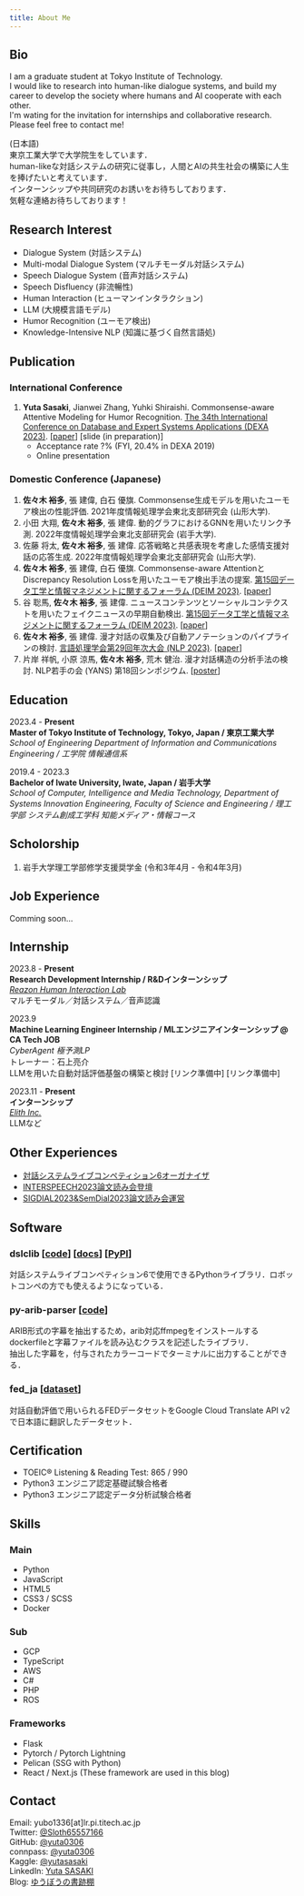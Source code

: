 ```yaml
---
title: About Me
---
```


## Bio

I am a graduate student at Tokyo Institute of Technology.  
I would like to research into human-like dialogue systems, and build my career to develop the society where humans and AI cooperate with each other.  
I'm wating for the invitation for internships and collaborative research.  
Please feel free to contact me!


(日本語)  
東京工業大学で大学院生をしています．  
human-likeな対話システムの研究に従事し，人間とAIの共生社会の構築に人生を捧げたいと考えています．  
インターンシップや共同研究のお誘いをお待ちしております．  
気軽な連絡お待ちしております！

## Research Interest

- Dialogue System (対話システム)
- Multi-modal Dialogue System (マルチモーダル対話システム)
- Speech Dialogue System (音声対話システム)
- Speech Disfluency (非流暢性)
- Human Interaction (ヒューマンインタラクション)
- LLM (大規模言語モデル)
- Humor Recognition (ユーモア検出)
- Knowledge-Intensive NLP (知識に基づく自然言語処)

## Publication

### International Conference

1. **Yuta Sasaki**, Jianwei Zhang, Yuhki Shiraishi. Commonsense-aware Attentive Modeling for Humor Recognition. [The 34th International Conference on Database and Expert Systems Applications (DEXA 2023)](https://www.dexa.org/dexa2023). [[paper](https://link.springer.com/chapter/10.1007/978-3-031-39847-6_3)] [slide (in preparation)]
   - Acceptance rate ?% (FYI, 20.4% in DEXA 2019)
   - Online presentation

### Domestic Conference (Japanese)

1. **佐々木 裕多**, 張 建偉, 白石 優旗. Commonsense生成モデルを用いたユーモア検出の性能評価. 2021年度情報処理学会東北支部研究会 (山形大学).
2. 小田 大翔, **佐々木 裕多**, 張 建偉. 動的グラフにおけるGNNを用いたリンク予測. 2022年度情報処理学会東北支部研究会 (岩手大学).
3. 佐藤 将太, **佐々木 裕多**, 張 建偉. 応答戦略と共感表現を考慮した感情支援対話の応答生成. 2022年度情報処理学会東北支部研究会 (山形大学).
4. **佐々木 裕多**, 張 建偉, 白石 優旗. Commonsense-aware AttentionとDiscrepancy Resolution Lossを用いたユーモア検出手法の提案. [第15回データ工学と情報マネジメントに関するフォーラム (DEIM 2023)](https://event.dbsj.org/deim2023/). [[paper](https://proceedings-of-deim.github.io/DEIM2023/1b-3-2.pdf)]
5. 谷 聡馬, **佐々木 裕多**, 張 建偉. ニュースコンテンツとソーシャルコンテクストを用いたフェイクニュースの早期自動検出. [第15回データ工学と情報マネジメントに関するフォーラム (DEIM 2023)](https://event.dbsj.org/deim2023/). [[paper](https://proceedings-of-deim.github.io/DEIM2023/1a-8-2.pdf)]
6. **佐々木 裕多**, 張 建偉. 漫才対話の収集及び自動アノテーションのパイプラインの検討. [言語処理学会第29回年次大会 (NLP 2023)](https://www.anlp.jp/proceedings/annual_meeting/2023/). [[paper](https://www.anlp.jp/proceedings/annual_meeting/2023/pdf_dir/Q4-14.pdf)]
7. 片岸 祥帆, 小原 涼馬, **佐々木 裕多**, 荒木 健治. 漫才対話構造の分析手法の検討. NLP若手の会 (YANS) 第18回シンポジウム. [[poster](https://drive.google.com/file/d/1YNA8Wh2uIF4WnTgXJsglse9THV90aBZq/view?usp=sharing)]

## Education

2023.4 - **Present**  
**Master of Tokyo Institute of Technology, Tokyo, Japan / 東京工業大学**  
*School of Engineering Department of Information and Communications Engineering / 工学院 情報通信系*

2019.4 - 2023.3  
**Bachelor of Iwate University, Iwate, Japan / 岩手大学**  
*School of Computer, Intelligence and Media Technology, Department of Systems Innovation Engineering, Faculty of Science and Engineering / 理工学部 システム創成工学科 知能メディア・情報コース*

## Scholorship

1. 岩手大学理工学部修学支援奨学金 (令和3年4月 - 令和4年3月)

## Job Experience

Comming soon...

## Internship

2023.8 - **Present**  
**Research Development Internship / R&Dインターンシップ**  
[*Reazon Human Interaction Lab*](https://research.reazon.jp/)  
マルチモーダル／対話システム／音声認識  

2023.9  
**Machine Learning Engineer Internship / MLエンジニアインターンシップ @ CA Tech JOB**  
*CyberAgent 極予測LP*  
トレーナー：石上亮介  
LLMを用いた自動対話評価基盤の構築と検討 [リンク準備中] [リンク準備中]

2023.11 - **Present**  
**インターンシップ**  
[*Elith Inc.*](https://elith.co.jp/)  
LLMなど

## Other Experiences

- [対話システムライブコンペティション6オーガナイザ](https://sites.google.com/view/dslc6)
- [INTERSPEECH2023論文読み会登壇](https://icasspeech.connpass.com/event/292978/)
- [SIGDIAL2023&SemDial2023論文読み会運営](https://dialog-paper.connpass.com/event/297411/)

## Software

### **dslclib** [[code](https://github.com/yuta0306/dslclib)] [[docs](https://yuta0306.github.io/dslclib/)] [[PyPI](https://pypi.org/project/dslclib/)]
対話システムライブコンペティション6で使用できるPythonライブラリ．ロボットコンペの方でも使えるようになっている．

### **py-arib-parser** [[code](https://github.com/yuta0306/py-arib-parser)]
ARIB形式の字幕を抽出するため，arib対応ffmpegをインストールするdockerfileと字幕ファイルを読み込むクラスを記述したライブラリ．  
抽出した字幕を，付与されたカラーコードでターミナルに出力することができる．

### **fed_ja** [[dataset](https://huggingface.co/datasets/yubo0306/fed_ja)]
対話自動評価で用いられるFEDデータセットをGoogle Cloud Translate API v2で日本語に翻訳したデータセット．

## Certification

- TOEIC® Listening & Reading Test: 865 / 990
- Python3 エンジニア認定基礎試験合格者
- Python3 エンジニア認定データ分析試験合格者

## Skills

### Main

- Python
- JavaScript
- HTML5
- CSS3 / SCSS
- Docker

### Sub

- GCP
- TypeScript
- AWS
- C#
- PHP
- ROS

### Frameworks

- Flask
- Pytorch / Pytorch Lightning
- Pelican (SSG with Python)
- React / Next.js (These framework are used in this blog)

## Contact

Email: yubo1336[at]lr.pi.titech.ac.jp  
Twitter: [@Sloth65557166](https://twitter.com/Sloth65557166)  
GitHub: [@yuta0306](https://github.com/yuta0306)  
connpass: [@yuta0306](https://connpass.com/user/yuta0306/)  
Kaggle: [@yutasasaki](https://www.kaggle.com/yutasasaki)  
LinkedIn: [Yuta SASAKI](https://www.linkedin.com/in/yuta-sasaki-170472226/)  
Blog: [ゆうぼうの書跡棚](https://yuta0306.github.io/)
